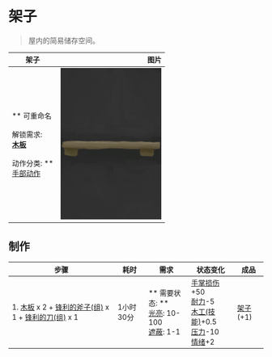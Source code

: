 # 架子  
> 屋内的简易储存空间。  
  
  架子  |   图片   
 ----  |  ----:   
 ** 可重命名 **<br><br>** 解锁需求: **<br>[木板](Plank.md)<br><br>** 动作分类: **<br>[手部动作](HandAction.md)  |  <img decoding="async" src="Sprite/Shelf.png" href="a.md" style="max-width:300px;max-height:300px;">   
  
## 制作  
步骤  |  耗时  |  需求  |  状态变化  |  成品  
----  |  ----  |  ----  |  ----  |  ----  
1. [木板](Plank.md) x 2 + [锋利的斧子(组)](GpTag_AxeAdv.md) x 1 + [锋利的刀(组)](GpTag_CutterAdv.md) x 1  |  1小时30分  |  ** 需要状态: **<br>[光亮](Light.md): 10-100<br>[遮蔽](Sheltered.md): 1-1  |  [手掌损伤](HandDamage.md)+50<br>[耐力](Stamina.md)-5<br>[木工(技能)](Skill_Woodworking.md)+0.5<br>[压力](Stress.md)-10<br>[情绪](Morale.md)+2  |  [架子](Shelf.md)(+1)  


<script>document.title="架子 - 卡牌生存百科 Card Survival Wiki";</script>